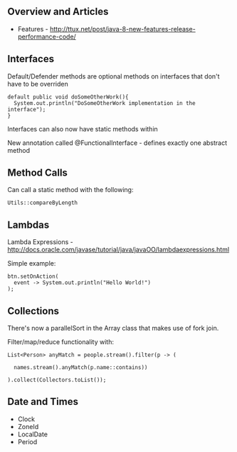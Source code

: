 Overview and Articles
---------------------

* Features - http://ttux.net/post/java-8-new-features-release-performance-code/

Interfaces
----------

Default/Defender methods are optional methods on interfaces that don't have to be overriden

    default public void doSomeOtherWork(){
      System.out.println("DoSomeOtherWork implementation in the interface");
    }

Interfaces can also now have static methods within

New annotation called @FunctionalInterface - defines exactly one abstract method

Method Calls
------------

Can call a static method with the following:

    Utils::compareByLength

Lambdas
-------

Lambda Expressions - http://docs.oracle.com/javase/tutorial/java/javaOO/lambdaexpressions.html

Simple example:

    btn.setOnAction(
      event -> System.out.println("Hello World!")
    ); 

Collections
-----------

There's now a parallelSort in the Array class that makes use of fork join.

Filter/map/reduce functionality with:

    List<Person> anyMatch = people.stream().filter(p -> (
    
      names.stream().anyMatch(p.name::contains))
      
    ).collect(Collectors.toList()); 
    
Date and Times
--------------

* Clock
* ZoneId
* LocalDate
* Period

